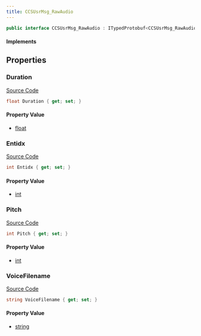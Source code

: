 ```yaml
---
title: CCSUsrMsg_RawAudio
---
```


```csharp
public interface CCSUsrMsg_RawAudio : ITypedProtobuf<CCSUsrMsg_RawAudio>, INativeHandle, INetMessage<CCSUsrMsg_RawAudio>, IDisposable
```

#### Implements

## Properties

### Duration

[Source Code](https://github.com/swiftly-solution/swiftlys2/blob/beta/managed/src/SwiftlyS2.Generated/Protobufs/Interfaces/CCSUsrMsg_RawAudio.cs#L24)

```csharp
float Duration { get; set; }
```

#### Property Value

- [float](https://learn.microsoft.com/dotnet/api/system.single)

### Entidx

[Source Code](https://github.com/swiftly-solution/swiftlys2/blob/beta/managed/src/SwiftlyS2.Generated/Protobufs/Interfaces/CCSUsrMsg_RawAudio.cs#L21)

```csharp
int Entidx { get; set; }
```

#### Property Value

- [int](https://learn.microsoft.com/dotnet/api/system.int32)

### Pitch

[Source Code](https://github.com/swiftly-solution/swiftlys2/blob/beta/managed/src/SwiftlyS2.Generated/Protobufs/Interfaces/CCSUsrMsg_RawAudio.cs#L18)

```csharp
int Pitch { get; set; }
```

#### Property Value

- [int](https://learn.microsoft.com/dotnet/api/system.int32)

### VoiceFilename

[Source Code](https://github.com/swiftly-solution/swiftlys2/blob/beta/managed/src/SwiftlyS2.Generated/Protobufs/Interfaces/CCSUsrMsg_RawAudio.cs#L27)

```csharp
string VoiceFilename { get; set; }
```

#### Property Value

- [string](https://learn.microsoft.com/dotnet/api/system.string)

